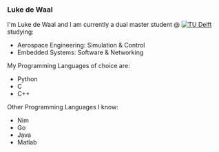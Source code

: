 ### Luke de Waal

I'm Luke de Waal and I am currently a dual master student @ [![TU Delft](icons/tudelft_icon.png=250x250)](https://www.tudelft.nl/) studying:
- Aerospace Engineering: Simulation & Control
- Embedded Systems: Software & Networking

My Programming Languages of choice are:
- Python
- C
- C++

Other Programming Languages I know:
- Nim
- Go
- Java
- Matlab

